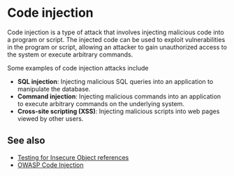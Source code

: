 # Code injection

Code injection is a type of attack that involves injecting malicious code into a program or script. The injected code can be used to exploit vulnerabilities in the program or script, allowing an attacker to gain unauthorized access to the system or execute arbitrary commands.

Some examples of code injection attacks include

- **SQL injection**: Injecting malicious SQL queries into an application to manipulate the database.
- **Command injection**: Injecting malicious commands into an application to execute arbitrary commands on the underlying system.
- **Cross-site scripting (XSS)**: Injecting malicious scripts into web pages viewed by other users.

## See also

- [Testing for Insecure Object references](https://owasp.org/www-project-web-security-testing-guide/latest/4-Web_Application_Security_Testing/05-Authorization_Testing/04-Testing_for_Insecure_Direct_Object_References)
- [OWASP Code Injection](https://owasp.org/www-community/attacks/Code_Injection)
